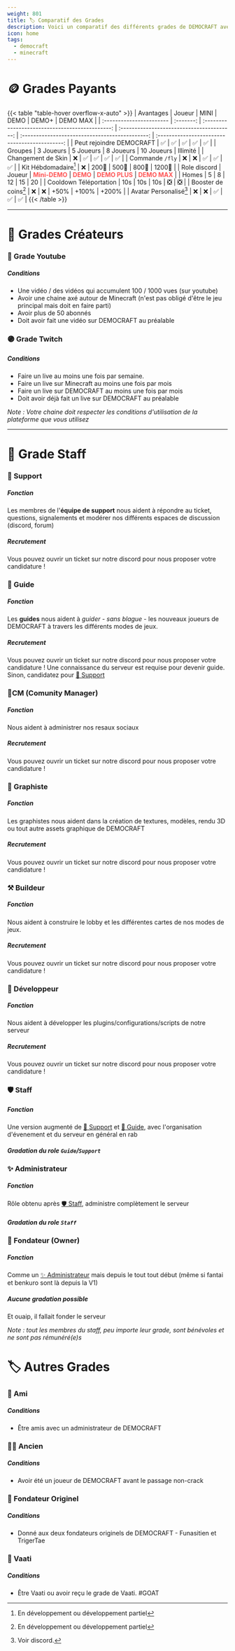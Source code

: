 ```yaml
---
weight: 801
title: 🏷️ Comparatif des Grades
description: Voici un comparatif des différents grades de DEMOCRAFT avec les conditions existantes pour les obtenir.
icon: home
tags:
  - democraft
  - minecraft
---
```



# 🪙 Grades Payants

{{< table "table-hover overflow-x-auto" >}}
| Avantages                |  Joueur   |                      MINI                       |                    DEMO                    |                      DEMO+                      |                    DEMO MAX                    |
| :----------------------- | :-------: | :---------------------------------------------: | :----------------------------------------: | :---------------------------------------------: | :--------------------------------------------: |
| Peut rejoindre DEMOCRAFT |    ✅     |                       ✅                        |                     ✅                     |                       ✅                        |                       ✅                       |
| Groupes                  | 3 Joueurs |                    5 Joueurs                    |                 8 Joueurs                  |                   10 Joueurs                    |                    Illimité                    |
| Changement de Skin       |    ❌     |                       ✅                        |                     ✅                     |                       ✅                        |                       ✅                       |
| Commande `/fly`          |    ❌     |                       ❌                        |                     ✅                     |                       ✅                        |                       ✅                       |
| Kit Hébdomadaire[^1]     |    ❌     |                     200💎                      |                   500💎                   |                     800💎                      |                    1200💎                     |
| Role discord             |  Joueur   | **<span style="color: #f55;">Mini-DEMO</span>** | **<span style="color: #f55;">DEMO</span>** | **<span style="color: #f55;">DEMO PLUS</span>** | **<span style="color: #f55;">DEMO MAX</span>** |
| Homes                    |     5     |                        8                        |                     12                     |                       15                        |                       20                       |
| Cooldown Téléportation   |    10s    |                       10s                       |                    10s                     |                       ❎                        |                       ❎                       |
| Booster de coins[^1]     |    ❌     |                       ❌                        |                    +50%                    |                      +100%                      |                     +200%                      |
| Avatar Personalisé[^2]   |    ❌     |                       ❌                        |                     ✅                     |                       ✅                        |                       ✅                       |
{{< /table >}}

---

# 🎥 Grades Créateurs

### 🔴 Grade Youtube
##### Conditions 
- Une vidéo / des vidéos qui accumulent 100 / 1000 vues (sur youtube)
- Avoir une chaine axé autour de Minecraft (n'est pas obligé d'être le jeu principal mais doit en faire parti)
- Avoir plus de 50 abonnés
- Doit avoir fait une vidéo sur DEMOCRAFT au préalable
### 🟣 Grade Twitch
##### Conditions 
- Faire un live au moins une fois par semaine.
- Faire un live sur Minecraft au moins une fois par mois
- Faire un live sur DEMOCRAFT au moins une fois par mois
- Doit avoir déjà fait un live sur DEMOCRAFT au préalable


*Note : Votre chaine doit respecter les conditions d'utilisation de la plateforme que vous utilisez*

---

# 👑 Grade Staff

### 🧰 Support
##### Fonction
Les membres de l'**équipe de support** nous aident à répondre au ticket, questions, signalements et modérer nos différents espaces de discussion (discord, forum)
##### Recrutement
Vous pouvez ouvrir un ticket sur notre discord pour nous proposer votre candidature ! 
### 🧐 Guide
##### Fonction
Les **guides** nous aident à *guider - sans blague* - les nouveaux joueurs de DEMOCRAFT à travers les différents modes de jeux.
##### Recrutement
Vous pouvez ouvrir un ticket sur notre discord pour nous proposer votre candidature ! Une connaissance du serveur est requise pour devenir guide.  Sinon, candidatez pour [🧰 Support](#-support)

### 📱CM (Comunity Manager)
##### Fonction
Nous aident à administrer nos resaux sociaux
##### Recrutement
Vous pouvez ouvrir un ticket sur notre discord pour nous proposer votre candidature !
### 🎨 Graphiste
##### Fonction
Les graphistes nous aident dans la création de textures, modèles, rendu 3D ou tout autre assets graphique de DEMOCRAFT
##### Recrutement
Vous pouvez ouvrir un ticket sur notre discord pour nous proposer votre candidature !
### ⚒️ Buildeur
##### Fonction
Nous aident à construire le lobby et les différentes cartes de nos modes de jeux.
##### Recrutement
Vous pouvez ouvrir un ticket sur notre discord pour nous proposer votre candidature ! 
### 💾 Développeur
##### Fonction
Nous aident à développer les plugins/configurations/scripts de notre serveur
##### Recrutement
Vous pouvez ouvrir un ticket sur notre discord pour nous proposer votre candidature ! 
### 🛡️ Staff
##### Fonction
Une version augmenté de [🧰 Support](#-support) et [🧐 Guide](#-guide), avec l'organisation d'évenement et du serveur en général en rab
##### Gradation du role `Guide`/`Support`

### ✨️ Administrateur
##### Fonction
Rôle obtenu après [🛡️ Staff](#-staff), administre complètement le serveur
##### Gradation du role `Staff`
### 👑 Fondateur (Owner)
##### Fonction
Comme un [✨️ Administrateur](#-fondateur-owner) mais depuis le tout tout début (même si fantai et benkuro sont là depuis la V1)

##### Aucune gradation possible
Et ouaip, il fallait fonder le serveur

*Note : tout les membres du staff, peu importe leur grade, sont bénévoles et ne sont pas rémunéré(e)s*

# 🏷️ Autres Grades 
### 💙 Ami
##### Conditions
- Être amis avec un administrateur de DEMOCRAFT
### 🧙‍♂️ Ancien
##### Conditions 
- Avoir été un joueur de DEMOCRAFT avant le passage non-crack
### 🌈 Fondateur Originel
##### Conditions 
- Donné aux deux fondateurs originels de DEMOCRAFT - Funasitien et TrigerTae

### 💜 Vaati
##### Conditions 
- Être Vaati ou avoir reçu le grade de Vaati. #GOAT

[^1]: En développement ou développement partiel
[^2]: Voir discord.